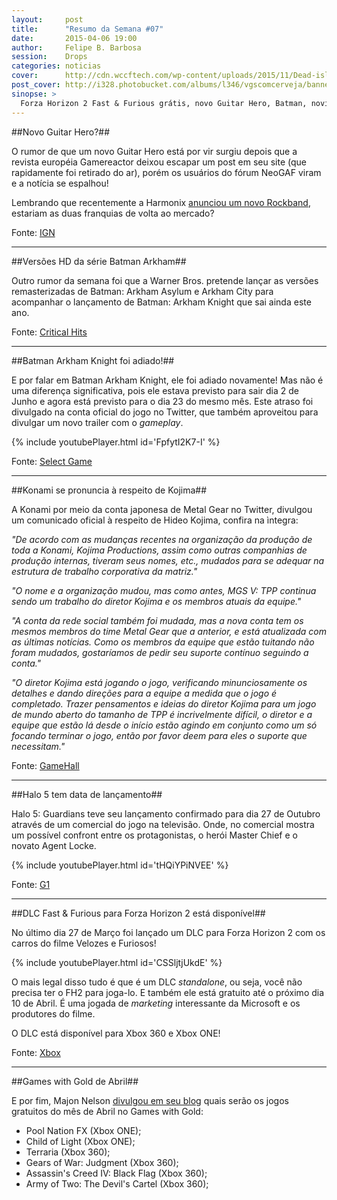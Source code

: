 ```yaml
---
layout:     post
title:      "Resumo da Semana #07"
date:       2015-04-06 19:00
author:     Felipe B. Barbosa
session:    Drops
categories: noticias
cover:      http://cdn.wccftech.com/wp-content/uploads/2015/11/Dead-island-cover.png
post_cover: http://i328.photobucket.com/albums/l346/vgscomcerveja/banner3_1_zpsplzx2idj.jpg
sinopse: >
  Forza Horizon 2 Fast & Furious grátis, novo Guitar Hero, Batman, novidades do Xbox, mais informações de Kojima e mais.. Confira as novidades da semana do dia 23/03 à 30/03 de 2015!
---
```

##Novo Guitar Hero?##

O rumor de que um novo Guitar Hero está por vir surgiu depois que a revista européia Gamereactor deixou escapar um post em seu site (que rapidamente foi retirado do ar), porém os usuários do fórum NeoGAF viram e a notícia se espalhou!

Lembrando que recentemente a Harmonix [anunciou um novo Rockband](/noticias/2015/03/09/resumo-da-semana.html), estariam as duas franquias de volta ao mercado?

Fonte: [IGN](http://m.ign.com/articles/2015/03/23/new-guitar-hero-reportedly-coming-to-ps4-xbox-one)

---

##Versões HD da série Batman Arkham##

Outro rumor da semana foi que a Warner Bros. pretende lançar as versões remasterizadas de Batman: Arkham Asylum e Arkham City para acompanhar o lançamento de Batman: Arkham Knight que sai ainda este ano.

Fonte: [Critical Hits](http://criticalhits.com.br/warner-bros-vai-lancar-versoes-remasterizadas-de-batman-arkham-asylum-e-city-para-nova-geracao/)

---

##Batman Arkham Knight foi adiado!##

E por falar em Batman Arkham Knight, ele foi adiado novamente! Mas não é uma diferença significativa, pois ele estava previsto para sair dia 2 de Junho e agora está previsto para o dia 23 do mesmo mês. Este atraso foi divulgado na conta oficial do jogo no Twitter, que também aproveitou para divulgar um novo trailer com o *gameplay*.

{% include youtubePlayer.html id='FpfytI2K7-I' %}

Fonte: [Select Game](http://gamehall.uol.com.br/selectgame/batman-arkham-knight-e-atrasado-novamente/)

---

##Konami se pronuncia à respeito de Kojima##

A Konami por meio da conta japonesa de Metal Gear no Twitter, divulgou um comunicado oficial à respeito de Hideo Kojima, confira na ìntegra:

*"De acordo com as mudanças recentes na organização da produção de toda a Konami, Kojima Productions, assim como outras companhias de produção internas, tiveram seus nomes, etc., mudados para se adequar na estrutura de trabalho corporativa da matriz."*

*"O nome e a organização mudou, mas como antes, MGS V: TPP continua sendo um trabalho do diretor Kojima e os membros atuais da equipe."*

*"A conta da rede social também foi mudada, mas a nova conta tem os mesmos membros do time Metal Gear que a anterior, e está atualizada com as últimas notícias. Como os membros da equipe que estão tuitando não foram mudados, gostaríamos de pedir seu suporte contínuo seguindo a conta."*

*"O diretor Kojima está jogando o jogo, verificando minunciosamente os detalhes e dando direções para a equipe a medida que o jogo é completado. Trazer pensamentos e ideias do diretor Kojima para um jogo de mundo aberto do tamanho de TPP é incrivelmente difícil, o diretor e a equipe que estão lá desde o início estão agindo em conjunto como um só focando terminar o jogo, então por favor deem para eles o suporte que necessitam."*

Fonte: [GameHall](http://gamehall.uol.com.br/v10/konami-se-pronuncia-oficialmente-sobre-kojima/)

---

##Halo 5 tem data de lançamento##

Halo 5: Guardians teve seu lançamento confirmado para dia 27 de Outubro através de um comercial do jogo na televisão. Onde, no comercial mostra um possível confront entre os protagonistas, o herói Master Chief e o novato Agent Locke.

{% include youtubePlayer.html id='tHQiYPiNVEE' %}

Fonte: [G1](http://g1.globo.com/tecnologia/games/noticia/2015/03/halo-5-guardians-tem-lancamento-confirmado-para-27-de-outubro.html)

---

##DLC Fast & Furious para Forza Horizon 2 está disponível##

No último dia 27 de Março foi lançado um DLC para Forza Horizon 2 com os carros do filme Velozes e Furiosos!

{% include youtubePlayer.html id='CSSljtjUkdE' %}

O mais legal disso tudo é que é um DLC *standalone*, ou seja, você não precisa ter o FH2 para joga-lo. E também ele está gratuito até o próximo dia 10 de Abril. É uma jogada de *marketing* interessante da Microsoft e os produtores do filme.

O DLC está disponível para Xbox 360 e Xbox ONE!

Fonte: [Xbox](http://www.xbox.com/pt-BR/games/forza-horizon-2/fast-and-furious)

---

##Games with Gold de Abril##

E por fim, Majon Nelson [divulgou em seu blog](http://majornelson.com/2015/03/26/xbox-live-games-with-gold-for-april-2015-double-the-games/) quais serão os jogos gratuitos do mês de Abril no Games with Gold:

- Pool Nation FX (Xbox ONE);
- Child of Light (Xbox ONE);
- Terraria (Xbox 360);
- Gears of War: Judgment (Xbox 360);
- Assassin's Creed IV: Black Flag (Xbox 360);
- Army of Two: The Devil's Cartel (Xbox 360);
